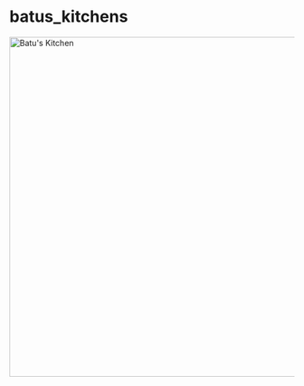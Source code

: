 # batus_kitchens

<img src="https://github.com/BatuhanAydonerDev/batus_kitchens/blob/main/batus_kitchens_gif.gif?raw=true" alt="Batu's Kitchen" width="600" />

